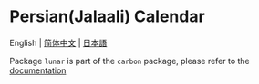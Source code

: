 # Persian(Jalaali) Calendar

English | [简体中文](README.cn.md) | [日本語](README.ja.md)

Package `lunar` is part of the `carbon` package, please refer to the [documentation](https://carbon.go-pkg.com/usage/calendar.html#persian-jalaali)
